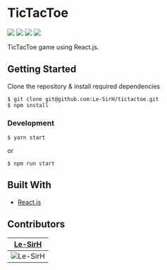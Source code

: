 # TicTacToe
![](https://img.shields.io/badge/build-passing-green/?style=flat-square)
![](https://img.shields.io/github/repo-size/:user/:repo?style=flat-square)
![](https://img.shields.io/github/issues/:user/:repo?style=flat-square)
![](https://img.shields.io/github/v/release/:user/:repo?include_prereleases&style=flat-square)

TicTacToe game using React.js.

## Getting Started
Clone the repository & install required dependencies
```
$ git clone git@github.com:Le-SirH/tictactoe.git
$ npm install
```

### Development
```
$ yarn start
```
or
```
$ npm run start
```

## Built With

* [React.js](https://reactjs.org/)

## Contributors

| <a href="https://github.com/Le-SirH" target="_blank">**Le-SirH**</a> |
| :---: |
| ![Le-SirH](https://avatars3.githubusercontent.com/u/46948579?s=460&v=4) |

